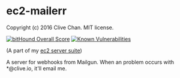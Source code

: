 ec2-mailerr
===========
Copyright (c) 2016 Clive Chan.
MIT license.

[![bitHound Overall Score](https://www.bithound.io/github/cchan/ec2-mailerr/badges/score.svg)](https://www.bithound.io/github/cchan/ec2-mailerr)
[![Known Vulnerabilities](https://snyk.io/test/github/cchan/ec2-mailerr/badge.svg)](https://snyk.io/test/github/cchan/ec2-mailerr)

(A part of my [ec2 server suite](https://github.com/cchan/ec2))

A server for webhooks from Mailgun. When an problem occurs with *@clive.io, it'll email me.
